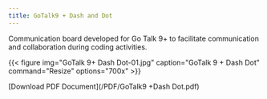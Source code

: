 ```yaml
---
title: GoTalk9 + Dash and Dot
---
```


Communication board developed for Go Talk 9+ to facilitate communication and collaboration during coding activities.

{{< figure
img="GoTalk 9+ Dash Dot-01.jpg"
caption="GoTalk 9 + Dash Dot"
command="Resize"
options="700x" >}}



[Download PDF Document](/PDF/GoTalk9 +Dash Dot.pdf)
